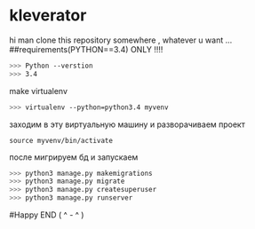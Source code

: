 # kleverator
hi man
clone this repository somewhere , whatever u want ...
##requirements(PYTHON==3.4) ONLY !!!!

```bash
>>> Python --verstion
>>> 3.4
```
make virtualenv 
```bash
>>> virtualenv --python=python3.4 myvenv
```
заходим в эту виртуальную машину и разворачиваем проект  
```
source myvenv/bin/activate
```
после мигрируем бд и запускаем
```python
>>> python3 manage.py makemigrations
>>> python3 manage.py migrate
>>> python3 manage.py createsuperuser
>>> python3 manage.py runserver
```
#Happy END ( ^ - ^ )

